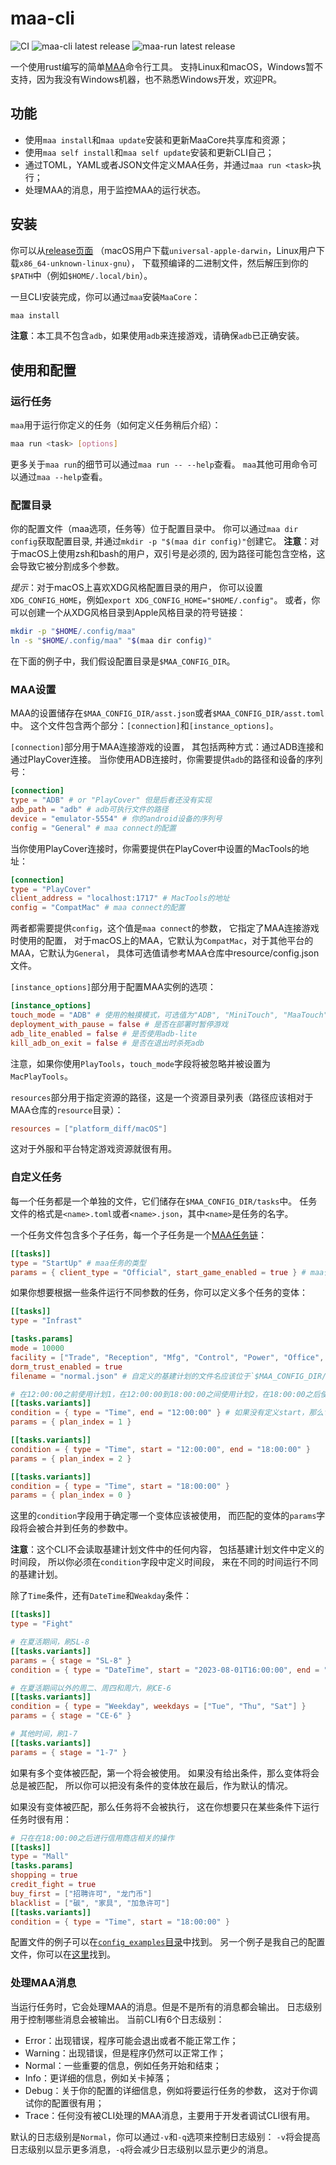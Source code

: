 # maa-cli

![CI](https://img.shields.io/github/actions/workflow/status/wangl-cc/maa-cli/ci.yml)
![maa-cli latest release](https://img.shields.io/github/v/release/wangl-cc/maa-cli?label=CLI&filter=maa_cli-*)
![maa-run latest release](https://img.shields.io/github/v/release/wangl-cc/maa-cli?label=Run&filter=maa_run-*)

一个使用rust编写的简单[MAA](https://github.com/MaaAssistantArknights/MaaAssistantArknights)命令行工具。
支持Linux和macOS，Windows暂不支持，因为我没有Windows机器，也不熟悉Windows开发，欢迎PR。

## 功能

- 使用`maa install`和`maa update`安装和更新MaaCore共享库和资源；
- 使用`maa self install`和`maa self update`安装和更新CLI自己；
- 通过TOML，YAML或者JSON文件定义MAA任务，并通过`maa run <task>`执行；
- 处理MAA的消息，用于监控MAA的运行状态。

## 安装

你可以从[release页面](https://github.com/wangl-cc/maa-cli/releases/latest)
（macOS用户下载`universal-apple-darwin`，Linux用户下载`x86_64-unknown-linux-gnu`），
下载预编译的二进制文件，然后解压到你的`$PATH`中（例如`$HOME/.local/bin`）。

一旦CLI安装完成，你可以通过`maa`安装`MaaCore`：
```bash
maa install
```

**注意**：本工具不包含`adb`，如果使用`adb`来连接游戏，请确保`adb`已正确安装。

## 使用和配置

### 运行任务

`maa`用于运行你定义的任务（如何定义任务稍后介绍）：
```bash
maa run <task> [options]
```
更多关于`maa run`的细节可以通过`maa run -- --help`查看。
`maa`其他可用命令可以通过`maa --help`查看。

### 配置目录

你的配置文件（maa选项，任务等）位于配置目录中。
你可以通过`maa dir config`获取配置目录,
并通过`mkdir -p "$(maa dir config)"`创建它。
**注意**：对于macOS上使用zsh和bash的用户，双引号是必须的,
因为路径可能包含空格，这会导致它被分割成多个参数。

*提示*：对于macOS上喜欢XDG风格配置目录的用户，
你可以设置`XDG_CONFIG_HOME`，例如`export XDG_CONFIG_HOME="$HOME/.config"`。
或者，你可以创建一个从XDG风格目录到Apple风格目录的符号链接：
```sh
mkdir -p "$HOME/.config/maa"
ln -s "$HOME/.config/maa" "$(maa dir config)"
```

在下面的例子中，我们假设配置目录是`$MAA_CONFIG_DIR`。

### MAA设置

MAA的设置储存在`$MAA_CONFIG_DIR/asst.json`或者`$MAA_CONFIG_DIR/asst.toml`中。
这个文件包含两个部分：`[connection]`和`[instance_options]`。

`[connection]`部分用于MAA连接游戏的设置，
其包括两种方式：通过ADB连接和通过PlayCover连接。
当你使用ADB连接时，你需要提供`adb`的路径和设备的序列号：
```toml
[connection]
type = "ADB" # or "PlayCover" 但是后者还没有实现
adb_path = "adb" # adb可执行文件的路径
device = "emulator-5554" # 你的android设备的序列号
config = "General" # maa connect的配置
```
当你使用PlayCover连接时，你需要提供在PlayCover中设置的MacTools的地址：
```toml
[connection]
type = "PlayCover"
client_address = "localhost:1717" # MacTools的地址
config = "CompatMac" # maa connect的配置
```
两者都需要提供`config`，这个值是`maa connect`的参数，
它指定了MAA连接游戏时使用的配置，
对于macOS上的MAA，它默认为`CompatMac`，对于其他平台的MAA，它默认为`General`，
具体可选值请参考MAA仓库中resource/config.json文件。

`[instance_options]`部分用于配置MAA实例的选项：
```toml
[instance_options]
touch_mode = "ADB" # 使用的触摸模式，可选值为"ADB", "MiniTouch", "MaaTouch"  或者 "MacPlayTools"(仅适用于PlayCover)
deployment_with_pause = false # 是否在部署时暂停游戏
adb_lite_enabled = false # 是否使用adb-lite
kill_adb_on_exit = false # 是否在退出时杀死adb
```
注意，如果你使用`PlayTools`，`touch_mode`字段将被忽略并被设置为`MacPlayTools`。

`resources`部分用于指定资源的路径，这是一个资源目录列表（路径应该相对于MAA仓库的`resource`目录）：
```toml
resources = ["platform_diff/macOS"]
```
这对于外服和平台特定游戏资源就很有用。

### 自定义任务

每一个任务都是一个单独的文件，它们储存在`$MAA_CONFIG_DIR/tasks`中。
任务文件的格式是`<name>.toml`或者`<name>.json`，其中`<name>`是任务的名字。

一个任务文件包含多个子任务，每一个子任务是一个[MAA任务链](https://maa.plus/docs/3.1-集成文档.html#asstappendtask)：
```toml
[[tasks]]
type = "StartUp" # maa任务的类型
params = { client_type = "Official", start_game_enabled = true } # maa任务的参数
```
如果你想要根据一些条件运行不同参数的任务，你可以定义多个任务的变体：
```toml
[[tasks]]
type = "Infrast"

[tasks.params]
mode = 10000
facility = ["Trade", "Reception", "Mfg", "Control", "Power", "Office", "Dorm"]
dorm_trust_enabled = true
filename = "normal.json" # 自定义的基建计划的文件名应该位于`$MAA_CONFIG_DIR/infrast`

# 在12:00:00之前使用计划1，在12:00:00到18:00:00之间使用计划2，在18:00:00之后使用计划0
[[tasks.variants]]
condition = { type = "Time", end = "12:00:00" } # 如果没有定义start，那么它将会是00:00:00
params = { plan_index = 1 }

[[tasks.variants]]
condition = { type = "Time", start = "12:00:00", end = "18:00:00" }
params = { plan_index = 2 }

[[tasks.variants]]
condition = { type = "Time", start = "18:00:00" }
params = { plan_index = 0 }
```
这里的`condition`字段用于确定哪一个变体应该被使用，
而匹配的变体的`params`字段将会被合并到任务的参数中。

**注意**：这个CLI不会读取基建计划文件中的任何内容，
包括基建计划文件中定义的时间段，
所以你必须在`condition`字段中定义时间段，
来在不同的时间运行不同的基建计划。

除了`Time`条件，还有`DateTime`和`Weakday`条件：
```toml
[[tasks]]
type = "Fight"

# 在夏活期间，刷SL-8
[[tasks.variants]]
params = { stage = "SL-8" }
condition = { type = "DateTime", start = "2023-08-01T16:00:00", end = "2023-08-21T03:59:59" }

# 在夏活期间以外的周二、周四和周六，刷CE-6
[[tasks.variants]]
condition = { type = "Weekday", weekdays = ["Tue", "Thu", "Sat"] }
params = { stage = "CE-6" }

# 其他时间，刷1-7
[[tasks.variants]]
params = { stage = "1-7" }
```
如果有多个变体被匹配，第一个将会被使用。
如果没有给出条件，那么变体将会总是被匹配，
所以你可以把没有条件的变体放在最后，作为默认的情况。

如果没有变体被匹配，那么任务将不会被执行，
这在你想要只在某些条件下运行任务时很有用：
```toml
# 只在在18:00:00之后进行信用商店相关的操作
[[tasks]]
type = "Mall"
[tasks.params]
shopping = true
credit_fight = true
buy_first = ["招聘许可", "龙门币"]
blacklist = ["碳", "家具", "加急许可"]
[[tasks.variants]]
condition = { type = "Time", start = "18:00:00" }
```

配置文件的例子可以在[`config_examples`目录](./config_examples)中找到。
另一个例子是我自己的配置文件，你可以在[这里](https://github.com/wangl-cc/dotfiles/tree/master/.config/maa)找到。

### 处理MAA消息

当运行任务时，它会处理MAA的消息。但是不是所有的消息都会输出。
日志级别用于控制哪些消息会被输出。
当前CLI有6个日志级别：
- Error：出现错误，程序可能会退出或者不能正常工作；
- Warning：出现错误，但是程序仍然可以正常工作；
- Normal：一些重要的信息，例如任务开始和结束；
- Info：更详细的信息，例如关卡掉落；
- Debug：关于你的配置的详细信息，例如将要运行任务的参数，
  这对于你调试你的配置很有用；
- Trace：任何没有被CLI处理的MAA消息，主要用于开发者调试CLI很有用。

默认的日志级别是`Normal`，你可以通过`-v`和`-q`选项来控制日志级别：
`-v`将会提高日志级别以显示更多消息，`-q`将会减少日志级别以显示更少的消息。
